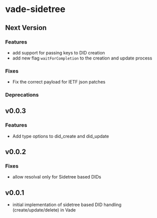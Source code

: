 # vade-sidetree

## Next Version

### Features

- add support for passing keys to DID creation
- add new flag `waitForCompletion` to the creation and update process

### Fixes

- Fix the correct payload for IETF json patches

### Deprecations

## v0.0.3

### Features

- Add type options to did_create and did_update

## v0.0.2

### Fixes

- allow resolval only for Sidetree based DIDs

## v0.0.1

- initial implementation of sidetree based DID handling (create/update/delete) in Vade
